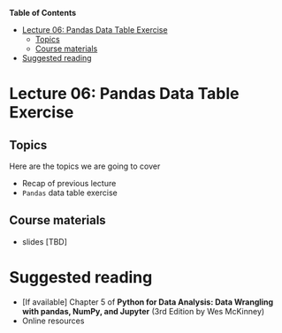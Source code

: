
**Table of Contents**
- [Lecture 06: Pandas Data Table Exercise](#lecture-06-pandas-data-table-exercise)
  - [Topics](#topics)
  - [Course materials](#course-materials)
- [Suggested reading](#suggested-reading)

# Lecture 06: Pandas Data Table Exercise

## Topics
Here are the topics we are going to cover
* Recap of previous lecture
* `Pandas` data table exercise

## Course materials
* slides [TBD]

# Suggested reading
* [If available] Chapter 5 of **Python for Data Analysis: Data Wrangling with pandas, NumPy, and Jupyter** (3rd Edition by Wes McKinney)
* Online resources